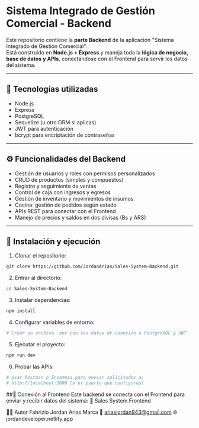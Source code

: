 # Sistema Integrado de Gestión Comercial - Backend

Este repositorio contiene la **parte Backend** de la aplicación "Sistema Integrado de Gestión Comercial".  
Está construido en **Node.js + Express** y maneja toda la **lógica de negocio, base de datos y APIs**, conectándose con el Frontend para servir los datos del sistema.

---

## 🚀 Tecnologías utilizadas

- Node.js  
- Express  
- PostgreSQL  
- Sequelize (u otro ORM si aplicas)  
- JWT para autenticación  
- bcrypt para encriptación de contraseñas  

---

## ⚙️ Funcionalidades del Backend

- Gestión de usuarios y roles con permisos personalizados  
- CRUD de productos (simples y compuestos)  
- Registro y seguimiento de ventas  
- Control de caja con ingresos y egresos  
- Gestión de inventario y movimientos de insumos  
- Cocina: gestión de pedidos según estado  
- APIs REST para conectar con el Frontend  
- Manejo de precios y saldos en dos divisas (Bs y ARS)  

---

## 🧰 Instalación y ejecución

1. Clonar el repositorio:
```bash
git clone https://github.com/JordanArias/Sales-System-Backend.git
```
2. Entrar al directorio:
```bash
cd Sales-System-Backend
```
3. Instalar dependencias:
```bash
npm install
```
4. Configurar variables de entorno:
```bash
# Crear un archivo .env con los datos de conexión a PostgreSQL y JWT
```
5. Ejecutar el proyecto:
```bash
npm run dev
```
6. Probar las APIs:
```bash
# Usar Postman o Insomnia para enviar solicitudes a:
# http://localhost:3000 (o el puerto que configures)
```
##📂 Conexión al Frontend
Este backend se conecta con el Frontend para enviar y recibir datos del sistema:
🔗 Sales System Frontend

👨‍💻 Autor
Fabrizio Jordan Arias Marca
📧 ariasjordan943@gmail.com
🌐 jordandeveloper.netlify.app
